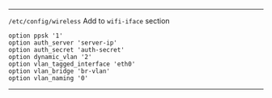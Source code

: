 ***
`/etc/config/wireless`
 Add to `wifi-iface` section
```
option ppsk '1'
option auth_server 'server-ip'
option auth_secret 'auth-secret'
option dynamic_vlan '2'
option vlan_tagged_interface 'eth0'
option vlan_bridge 'br-vlan'
option vlan_naming '0'
```
***
